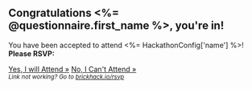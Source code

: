 ## Congratulations <%= @questionnaire.first_name %>, you're in!

You have been accepted to attend <%= HackathonConfig['name'] %>! **Please RSVP:**

<p>
  <a href="https://brickhack.io/rsvp/accept" class="button" target="_blank">Yes, I will Attend &raquo;</a>
  <a href="https://brickhack.io/rsvp/deny" class="button" target="_blank">No, I Can't Attend &raquo;</a>
  <br>
  <small><i>Link not working? Go to <a href="https://brickhack.io/rsvp">brickhack.io/rsvp</a></i></small>
</p>
